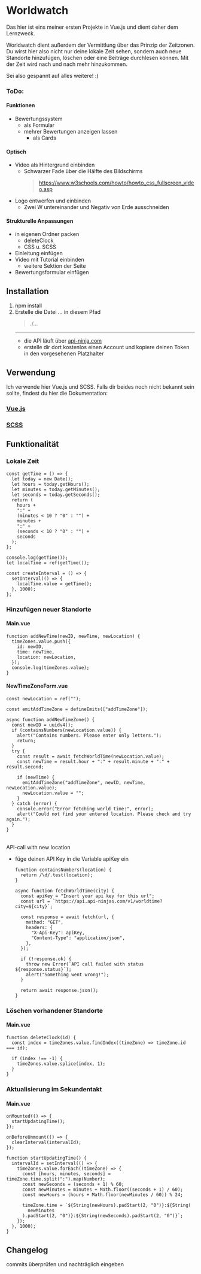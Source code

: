 # Worldwatch

Das hier ist eins meiner ersten Projekte in Vue.js und dient daher dem Lernzweck.

Worldwatch dient außerdem der Vermittlung über das Prinzip der Zeitzonen. Du wirst hier also nicht nur deine lokale Zeit sehen, sondern auch neue Standorte hinzufügen, löschen oder eine Beiträge durchlesen können. Mit der Zeit wird nach und nach mehr hinzukommen.

Sei also gespannt auf alles weitere! :)

### ToDo:

#### Funktionen

- Bewertungssystem
  - als Formular
  - mehrer Bewertungen anzeigen lassen
    - als Cards

#### Optisch

- Video als Hintergrund einbinden
  - Schwarzer Fade über die Hälfte des Bildschirms
    > https://www.w3schools.com/howto/howto_css_fullscreen_video.asp
- Logo entwerfen und einbinden
  - Zwei W untereinander und Negativ von Erde ausschneiden

#### Strukturelle Anpassungen

- in eigenen Ordner packen
  - deleteClock
  - CSS u. SCSS
- Einleitung einfügen
- Video mit Tutorial einbinden
  - weitere Sektion der Seite
- Bewertungsformular einfügen

## Installation

1. npm install
2. Erstelle die Datei ... in diesem Pfad
   > ./...
   ***
   - die API läuft über [api-ninja.com](https://api-ninjas.com/api/worldtime)
   - erstelle dir dort kostenlos einen Account und kopiere deinen Token in den vorgesehenen Platzhalter

## Verwendung

Ich verwende hier Vue.js und SCSS. Falls dir beides noch nicht bekannt sein sollte, findest du hier die Dokumentation:

### [Vue.js](https://vuejs.org/guide/introduction.html)

### [SCSS](https://sass-guidelin.es/#introduction)

## Funktionalität

### Lokale Zeit

    const getTime = () => {
      let today = new Date();
      let hours = today.getHours();
      let minutes = today.getMinutes();
      let seconds = today.getSeconds();
      return (
        hours +
        ":" +
        (minutes < 10 ? "0" : "") +
        minutes +
        ":" +
        (seconds < 10 ? "0" : "") +
        seconds
      );
    };

    console.log(getTime());
    let localTime = ref(getTime());

    const createInterval = () => {
      setInterval(() => {
        localTime.value = getTime();
      }, 1000);
    };

### Hinzufügen neuer Standorte

#### Main.vue

    function addNewTime(newID, newTime, newLocation) {
      timeZones.value.push({
        id: newID,
        time: newTime,
        location: newLocation,
      });
      console.log(timeZones.value);
    }

#### NewTimeZoneForm.vue

    const newLocation = ref("");

    const emitAddTimeZone = defineEmits(["addTimeZone"]);

    async function addNewTimeZone() {
      const newID = uuidv4();
      if (containsNumbers(newLocation.value)) {
        alert("Contains numbers. Please enter only letters.");
        return;
      }
      try {
        const result = await fetchWorldTime(newLocation.value);
        const newTime = result.hour + ":" + result.minute + ":" + result.second;

        if (newTime) {
          emitAddTimeZone("addTimeZone", newID, newTime, newLocation.value);
          newLocation.value = "";
        }
      } catch (error) {
        console.error("Error fetching world time:", error);
        alert("Could not find your entered location. Please check and try again.");
      }
    }

</br>
API-call with new location </br>

- füge deinen API Key in die Variable apiKey ein

      function containsNumbers(location) {
        return /\d/.test(location);
      }

      async function fetchWorldTime(city) {
        const apiKey = "Insert your api key for this url";
        const url = `https://api.api-ninjas.com/v1/worldtime?city=${city}`;

        const response = await fetch(url, {
          method: "GET",
          headers: {
            "X-Api-Key": apiKey,
            "Content-Type": "application/json",
          },
        });

        if (!response.ok) {
          throw new Error(`API call failed with status ${response.status}`);
          alert("Something went wrong!");
        }

        return await response.json();
      }

### Löschen vorhandener Standorte

#### Main.vue

    function deleteClock(id) {
      const index = timeZones.value.findIndex((timeZone) => timeZone.id === id);

      if (index !== -1) {
        timeZones.value.splice(index, 1);
      }
    }

### Aktualisierung im Sekundentakt

#### Main.vue

    onMounted(() => {
      startUpdatingTime();
    });

    onBeforeUnmount(() => {
      clearInterval(intervalId);
    });

    function startUpdatingTime() {
      intervalId = setInterval(() => {
        timeZones.value.forEach((timeZone) => {
          const [hours, minutes, seconds] = timeZone.time.split(":").map(Number);
          const newSeconds = (seconds + 1) % 60;
          const newMinutes = minutes + Math.floor((seconds + 1) / 60);
          const newHours = (hours + Math.floor(newMinutes / 60)) % 24;

          timeZone.time = `${String(newHours).padStart(2, "0")}:${String(
            newMinutes
          ).padStart(2, "0")}:${String(newSeconds).padStart(2, "0")}`;
        });
      }, 1000);
    }

## Changelog

commits überprüfen und nachträglich eingeben
